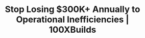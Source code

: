 ---
layout: "layouts/automationSales.njk"
title: "Stop Losing $300K+ Annually to Operational Inefficiencies | 100XBuilds"
des: "The only performance-guaranteed automation solution for $5M-$50M luxury home builders. 15-25% operational efficiency gains within 90 days or you don't pay."
permalink: "/luxury-builder-ascension/"
---